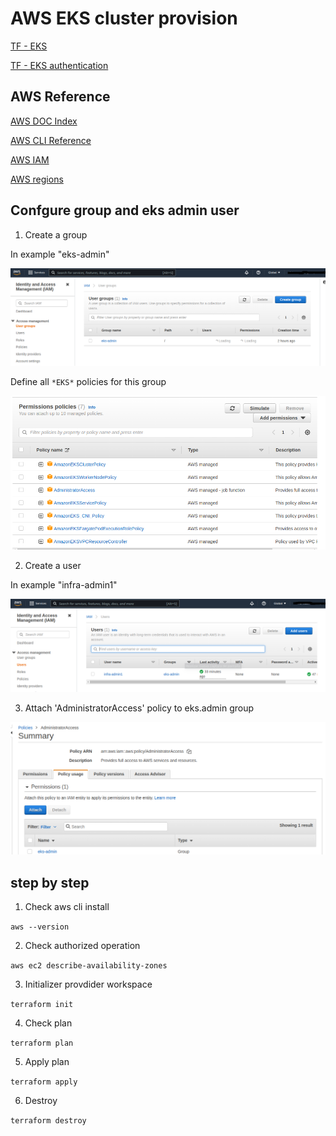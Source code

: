 # AWS EKS cluster provision

[TF - EKS](https://learn.hashicorp.com/tutorials/terraform/eks)

[TF - EKS authentication](https://registry.terraform.io/providers/hashicorp/aws/latest/docs#authentication-and-configuration)

## AWS Reference

[AWS DOC Index](https://docs.aws.amazon.com/index.html)

[AWS CLI Reference](https://docs.aws.amazon.com/cli/latest/userguide/cli-chap-welcome.html)

[AWS IAM](https://docs.aws.amazon.com/es_es/es_es/IAM/latest/UserGuide/id_roles_create.html)

[AWS regions](https://docs.aws.amazon.com/es_es/AmazonRDS/latest/UserGuide/Concepts.RegionsAndAvailabilityZones.html)

## Confgure group and eks admin user

1. Create a group

In example "eks-admin"

![IMAGE](https://github.com/VictorGil-Ops/Terraform_LAB/blob/main/images/1.png)

Define all `*EKS*` policies for this group

![IMAGE](https://github.com/VictorGil-Ops/Terraform_LAB/blob/main/images/1-1.png)

2. Create a user

In example "infra-admin1"

![IMAGE](https://github.com/VictorGil-Ops/Terraform_LAB/blob/main/images/2.png)

3. Attach 'AdministratorAccess' policy to eks.admin group

![IMAGE](https://github.com/VictorGil-Ops/Terraform_LAB/blob/main/images/3.png)

## step by step

1. Check aws cli install

`aws --version`

2. Check authorized operation

`aws ec2 describe-availability-zones`

3. Initializer provdider workspace

`terraform init`

4. Check plan

`terraform plan`

5. Apply plan

`terraform apply`

6. Destroy

`terraform destroy`